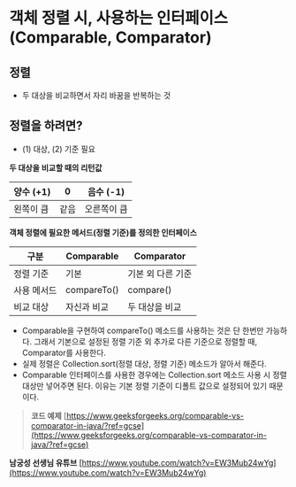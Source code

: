 # 객체 정렬 시, 사용하는 인터페이스 (Comparable, Comparator)
## 정렬

- 두 대상을 비교하면서 자리 바꿈을 반복하는 것

## 정렬을 하려면?

- (1) 대상, (2) 기준 필요

**두 대상을 비교할 때의 리턴값**

| 양수 (+1) | 0 | 음수 (-1) |
| --- | --- | --- |
| 왼쪽이 큼 | 같음 | 오른쪽이 큼 |

**객체 정렬에 필요한 메서드(정렬 기준)를 정의한 인터페이스**

| 구분 | Comparable | Comparator |
| --- | --- | --- |
| 정렬 기준 | 기본 | 기본 외 다른 기준 |
| 사용 메서드 | compareTo() | compare() |
| 비교 대상 | 자신과 비교 | 두 대상을 비교 |
- Comparable을 구현하여 compareTo() 메소드를 사용하는 것은 단 한번만 가능하다. 그래서 기본으로 설정된 정렬 기준 외 추가로 다른 기준으로 정렬할 때, Comparator를 사용한다.
- 실제 정렬은 Collection.sort(정렬 대상, 정렬 기준) 메소드가 알아서 해준다.
- Comparable 인터페이스를 사용한 경우에는 Collection.sort 메소드 사용 시 정렬 대상만 넣어주면 된다. 이유는 기본 정렬 기준이 디폴트 값으로 설정되어 있기 때문이다.

> **코드 예제** 
[https://www.geeksforgeeks.org/comparable-vs-comparator-in-java/?ref=gcse](https://www.geeksforgeeks.org/comparable-vs-comparator-in-java/?ref=gcse)

**남궁성 선생님 유튜브**
[https://www.youtube.com/watch?v=EW3Mub24wYg](https://www.youtube.com/watch?v=EW3Mub24wYg)
>
